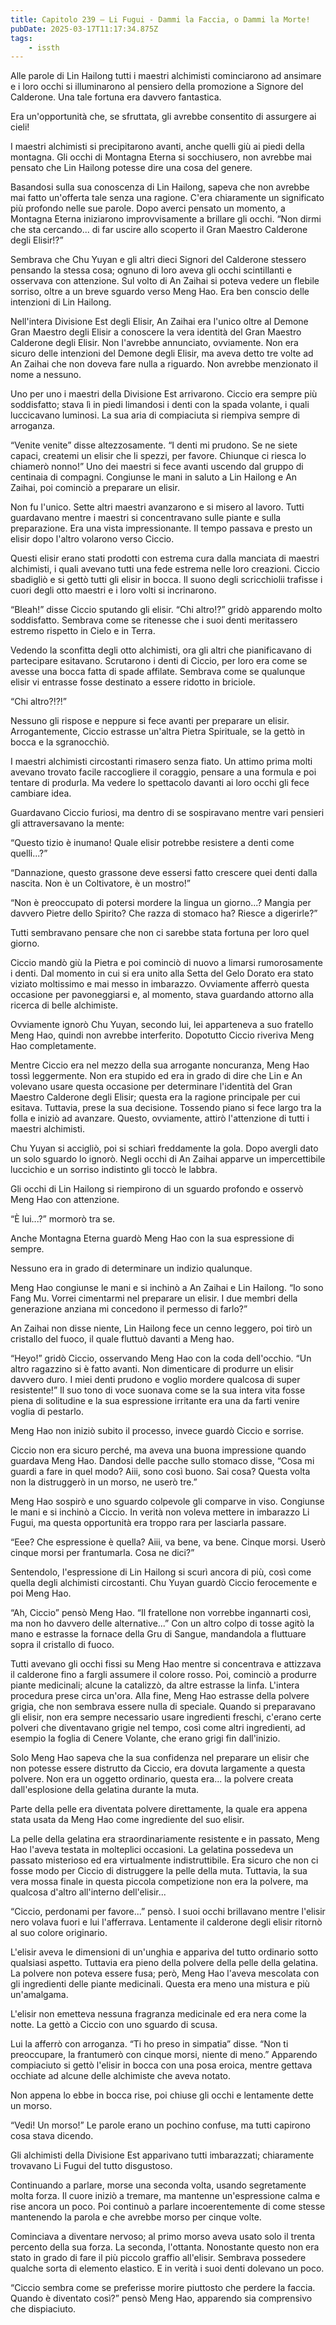 ```yaml
---
title: Capitolo 239 – Li Fugui - Dammi la Faccia, o Dammi la Morte!
pubDate: 2025-03-17T11:17:34.875Z
tags:
    - issth
---
```



Alle parole di Lin Hailong tutti i maestri alchimisti cominciarono ad ansimare e i loro occhi si illuminarono al pensiero della promozione a Signore del Calderone. Una tale fortuna era davvero fantastica.


Era un'opportunità che, se sfruttata, gli avrebbe consentito di assurgere ai cieli!


I maestri alchimisti si precipitarono avanti, anche quelli giù ai piedi della montagna. Gli occhi di Montagna Eterna si socchiusero, non avrebbe mai pensato che Lin Hailong potesse dire una cosa del genere.


Basandosi sulla sua conoscenza di Lin Hailong, sapeva che non avrebbe mai fatto un'offerta tale senza una ragione. C'era chiaramente un significato più profondo nelle sue parole. Dopo averci pensato un momento, a Montagna Eterna iniziarono improvvisamente a brillare gli occhi. “Non dirmi che sta cercando... di far uscire allo scoperto il Gran Maestro Calderone degli Elisir!?”


Sembrava che Chu Yuyan e gli altri dieci Signori del Calderone stessero pensando la stessa cosa; ognuno di loro aveva gli occhi scintillanti e osservava con attenzione. Sul volto di An Zaihai si poteva vedere un flebile sorriso, oltre a un breve sguardo verso Meng Hao. Era ben conscio delle intenzioni di Lin Hailong.


Nell'intera Divisione Est degli Elisir, An Zaihai era l'unico oltre al Demone Gran Maestro degli Elisir a conoscere la vera identità del Gran Maestro Calderone degli Elisir. Non l'avrebbe annunciato, ovviamente. Non era sicuro delle intenzioni del Demone degli Elisir, ma aveva detto tre volte ad An Zaihai che non doveva fare nulla a riguardo. Non avrebbe menzionato il nome a nessuno.


Uno per uno i maestri della Divisione Est arrivarono. Ciccio era sempre più soddisfatto; stava lì in piedi limandosi i denti con la spada volante, i quali luccicavano luminosi. La sua aria di compiaciuta si riempiva sempre di arroganza.


“Venite venite” disse altezzosamente. “I denti mi prudono. Se ne siete capaci, createmi un elisir che li spezzi, per favore. Chiunque ci riesca lo chiamerò nonno!” Uno dei maestri si fece avanti uscendo dal gruppo di centinaia di compagni. Congiunse le mani in saluto a Lin Hailong e An Zaihai, poi cominciò a preparare un elisir.


Non fu l'unico. Sette altri maestri avanzarono e si misero al lavoro. Tutti guardavano mentre i maestri si concentravano sulle piante e sulla preparazione. Era una vista impressionante. Il tempo passava e presto un elisir dopo l'altro volarono verso Ciccio.


Questi elisir erano stati prodotti con estrema cura dalla manciata di maestri alchimisti, i quali avevano tutti una fede estrema nelle loro creazioni. Ciccio sbadigliò e si gettò tutti gli elisir in bocca. Il suono degli scricchiolii trafisse i cuori degli otto maestri e i loro volti si incrinarono.


“Bleah!” disse Ciccio sputando gli elisir. “Chi altro!?” gridò apparendo molto soddisfatto. Sembrava come se ritenesse che i suoi denti meritassero estremo rispetto in Cielo e in Terra.


Vedendo la sconfitta degli otto alchimisti, ora gli altri che pianificavano di partecipare esitavano. Scrutarono i denti di Ciccio, per loro era come se avesse una bocca fatta di spade affilate. Sembrava come se qualunque elisir vi entrasse fosse destinato a essere ridotto in briciole.


“Chi altro?!?!”


Nessuno gli rispose e neppure si fece avanti per preparare un elisir. Arrogantemente, Ciccio estrasse un'altra Pietra Spirituale, se la gettò in bocca e la sgranocchiò.


I maestri alchimisti circostanti rimasero senza fiato. Un attimo prima molti avevano trovato facile raccogliere il coraggio, pensare a una formula e poi tentare di produrla. Ma vedere lo spettacolo davanti ai loro occhi gli fece cambiare idea.


Guardavano Ciccio furiosi, ma dentro di se sospiravano mentre vari pensieri gli attraversavano la mente:


“Questo tizio è inumano! Quale elisir potrebbe resistere a denti come quelli...?”


“Dannazione, questo grassone deve essersi fatto crescere quei denti dalla nascita. Non è un Coltivatore, è un mostro!”


“Non è preoccupato di potersi mordere la lingua un giorno...? Mangia per davvero Pietre dello Spirito? Che razza di stomaco ha? Riesce a digerirle?”


Tutti sembravano pensare che non ci sarebbe stata fortuna per loro quel giorno.


Ciccio mandò giù la Pietra e poi cominciò di nuovo a limarsi rumorosamente i denti. Dal momento in cui si era unito alla Setta del Gelo Dorato era stato viziato moltissimo e mai messo in imbarazzo. Ovviamente afferrò questa occasione per pavoneggiarsi e, al momento, stava guardando attorno alla ricerca di belle alchimiste.


Ovviamente ignorò Chu Yuyan, secondo lui, lei apparteneva a suo fratello Meng Hao, quindi non avrebbe interferito. Dopotutto Ciccio riveriva Meng Hao completamente.


Mentre Ciccio era nel mezzo della sua arrogante noncuranza, Meng Hao tossì leggermente. Non era stupido ed era in grado di dire che Lin e An volevano usare questa occasione per determinare l'identità del Gran Maestro Calderone degli Elisir; questa era la ragione principale per cui esitava. Tuttavia, prese la sua decisione. Tossendo piano si fece largo tra la folla e iniziò ad avanzare. Questo, ovviamente, attirò l'attenzione di tutti i maestri alchimisti.


Chu Yuyan si accigliò, poi si schiarì freddamente la gola. Dopo avergli dato un solo sguardo lo ignorò. Negli occhi di An Zaihai apparve un impercettibile luccichio e un sorriso indistinto gli toccò le labbra.


Gli occhi di Lin Hailong si riempirono di un sguardo profondo e osservò Meng Hao con attenzione.


“È lui...?” mormorò tra se.


Anche Montagna Eterna guardò Meng Hao con la sua espressione di sempre.


Nessuno era in grado di determinare un indizio qualunque.


Meng Hao congiunse le mani e si inchinò a An Zaihai e Lin Hailong. “Io sono Fang Mu. Vorrei cimentarmi nel preparare un elisir. I due membri della generazione anziana mi concedono il permesso di farlo?”


An Zaihai non disse niente, Lin Hailong fece un cenno leggero, poi tirò un cristallo del fuoco, il quale fluttuò davanti a Meng hao.


“Heyo!” gridò Ciccio, osservando Meng Hao con la coda dell'occhio. “Un altro ragazzino si è fatto avanti. Non dimenticare di produrre un elisir davvero duro. I miei denti prudono e voglio mordere qualcosa di super resistente!” Il suo tono di voce suonava come se la sua intera vita fosse piena di solitudine e la sua espressione irritante era una da farti venire voglia di pestarlo.


Meng Hao non iniziò subito il processo, invece guardò Ciccio e sorrise.


Ciccio non era sicuro perché, ma aveva una buona impressione quando guardava Meng Hao. Dandosi delle pacche sullo stomaco disse, “Cosa mi guardi a fare in quel modo? Aiii, sono così buono. Sai cosa? Questa volta non la distruggerò in un morso, ne userò tre.”


Meng Hao sospirò e uno sguardo colpevole gli comparve in viso. Congiunse le mani e si inchinò a Ciccio. In verità non voleva mettere in imbarazzo Li Fugui, ma questa opportunità era troppo rara per lasciarla passare.


“Eee? Che espressione è quella? Aiii, va bene, va bene. Cinque morsi. Userò cinque morsi per frantumarla. Cosa ne dici?”


Sentendolo, l'espressione di Lin Hailong si scurì ancora di più, così come quella degli alchimisti circostanti. Chu Yuyan guardò Ciccio ferocemente e poi Meng Hao.


“Ah, Ciccio” pensò Meng Hao. “Il fratellone non vorrebbe ingannarti così, ma non ho davvero delle alternative...” Con un altro colpo di tosse agitò la mano e estrasse la fornace della Gru di Sangue, mandandola a fluttuare sopra il cristallo di fuoco.


Tutti avevano gli occhi fissi su Meng Hao mentre si concentrava e attizzava il calderone fino a fargli assumere il colore rosso. Poi, cominciò a produrre piante medicinali; alcune la catalizzò, da altre estrasse la linfa. L'intera procedura prese circa un'ora. Alla fine, Meng Hao estrasse della polvere grigia, che non sembrava essere nulla di speciale. Quando si preparavano gli elisir, non era sempre necessario usare ingredienti freschi, c'erano certe polveri che diventavano grigie nel tempo, così come altri ingredienti, ad esempio la foglia di Cenere Volante, che erano grigi fin dall'inizio.


Solo Meng Hao sapeva che la sua confidenza nel preparare un elisir che non potesse essere distrutto da Ciccio, era dovuta largamente a questa polvere. Non era un oggetto ordinario, questa era... la polvere creata dall'esplosione della gelatina durante la muta.


Parte della pelle era diventata polvere direttamente, la quale era appena stata usata da Meng Hao come ingrediente del suo elisir.


La pelle della gelatina era straordinariamente resistente e in passato, Meng Hao l'aveva testata in molteplici occasioni. La gelatina possedeva un passato misterioso ed era virtualmente indistruttibile. Era sicuro che non ci fosse modo per Ciccio di distruggere la pelle della muta. Tuttavia, la sua vera mossa finale in questa piccola competizione non era la polvere, ma qualcosa d'altro all'interno dell'elisir...


“Ciccio, perdonami per favore...” pensò. I suoi occhi brillavano mentre l'elisir nero volava fuori e lui l'afferrava. Lentamente il calderone degli elisir ritornò al suo colore originario.


L'elisir aveva le dimensioni di un'unghia e appariva del tutto ordinario sotto qualsiasi aspetto. Tuttavia era pieno della polvere della pelle della gelatina. La polvere non poteva essere fusa; però, Meng Hao l'aveva mescolata con gli ingredienti delle piante medicinali. Questa era meno una mistura e più un'amalgama.


L'elisir non emetteva nessuna fragranza medicinale ed era nera come la notte. La gettò a Ciccio con uno sguardo di scusa.


Lui la afferrò con arroganza. “Ti ho preso in simpatia” disse. “Non ti preoccupare, la frantumerò con cinque morsi, niente di meno.” Apparendo compiaciuto si gettò l'elisir in bocca con una posa eroica, mentre gettava occhiate ad alcune delle alchimiste che aveva notato.


Non appena lo ebbe in bocca rise, poi chiuse gli occhi e lentamente dette un morso.


“Vedi! Un morso!” Le parole erano un pochino confuse, ma tutti capirono cosa stava dicendo.


Gli alchimisti della Divisione Est apparivano tutti imbarazzati; chiaramente trovavano Li Fugui del tutto disgustoso.


Continuando a parlare, morse una seconda volta, usando segretamente molta forza. Il cuore iniziò a tremare, ma mantenne un'espressione calma e rise ancora un poco. Poi continuò a parlare incoerentemente di come stesse mantenendo la parola e che avrebbe morso per cinque volte.


Cominciava a diventare nervoso; al primo morso aveva usato solo il trenta percento della sua forza. La seconda, l'ottanta. Nonostante questo non era stato in grado di fare il più piccolo graffio all'elisir. Sembrava possedere qualche sorta di elemento elastico. E in verità i suoi denti dolevano un poco.


“Ciccio sembra come se preferisse morire piuttosto che perdere la faccia. Quando è diventato così?” pensò Meng Hao, apparendo sia comprensivo che dispiaciuto.
                                


                                



